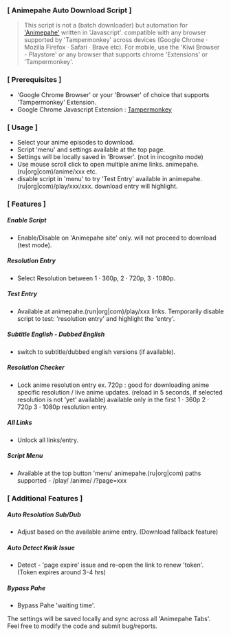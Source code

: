 ### [ Animepahe Auto Download Script ]
> This script is not a (batch downloader) but automation for ['Animepahe'](https://animepahe.com) written in 'Javascript'. 
compatible with any browser supported by 'Tampermonkey' across devices (Google Chrome · Mozilla Firefox · Safari · Brave etc). 
For mobile, use the 'Kiwi Browser - Playstore' or any browser that supports chrome 'Extensions' or 'Tampermonkey'.

### [ Prerequisites ]
- 'Google Chrome Browser' or your 'Browser' of choice that supports 'Tampermonkey' Extension.
- Google Chrome Javascript Extension : [Tampermonkey](https://chrome.google.com/webstore/detail/dhdgffkkebhmkfjojejmpbldmpobfkfo)

### [ Usage ]
- Select your anime episodes to download.
- Script 'menu' and settings available at the top page.
- Settings will be locally saved in 'Browser'. (not in incognito mode)
- Use mouse scroll click to open multiple anime links. animepahe.(ru|org|com)/anime/xxx etc.
- disable script in 'menu' to try 'Test Entry' available in animepahe.(ru|org|com)/play/xxx/xxx. download entry will highlight.

### [ Features ]

##### Enable Script
  - Enable/Disable on 'Animepahe site' only. will not proceed to download (test mode).

##### Resolution Entry
  - Select Resolution between 1 · 360p, 2 · 720p, 3 · 1080p.

##### Test Entry
  - Available at animepahe.(run|org|com)/play/xxx links. Temporarily disable script to test: 'resolution entry' and highlight the 'entry'.

##### Subtitle English - Dubbed English
  - switch to subtitle/dubbed english versions (if available).

##### Resolution Checker
  - Lock anime resolution entry ex. 720p : good for downloading anime specific resolution / live anime updates. (reload in 5 seconds, if selected resolution is not 'yet' available) available only in the first 1 · 360p 2 · 720p 3 · 1080p resolution entry.

##### All Links
  - Unlock all links/entry.

##### Script Menu
  - Available at the top button 'menu' animepahe.(ru|org|com) paths supported - /play/ /anime/ /?page=xxx

### [ Additional Features ]

##### Auto Resolution Sub/Dub
  - Adjust based on the available anime entry. (Download fallback feature)

##### Auto Detect Kwik Issue
  - Detect - 'page expire' issue and re-open the link to renew 'token'. (Token expires around 3-4 hrs)

##### Bypass Pahe
  - Bypass Pahe 'waiting time'. 

The settings will be saved locally and sync across all 'Animepahe Tabs'. Feel free to modify the code and submit bug/reports.
